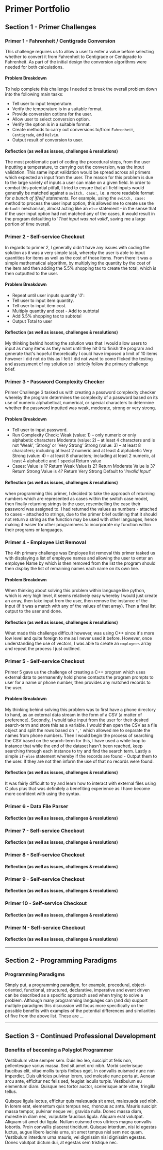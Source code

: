 # Primer Portfolio

## Section 1 - Primer Challenges
### Primer 1 - Fahrenheit / Centigrade Conversion
This challenge requires us to allow a user to enter a value before selecting whether to convert it from Fahrenheit to Centigrade or Centigrade to Fahrenheit.  As part of the initial design the conversion algorithms were needed for both calculations. 

#### Problem Breakdown
To help complete this challenge I needed to break the overall problem down into the following main tasks: 
* Tell user to input temperature.
* Verify the temperature is in a suitable format.
* Provide conversion options for the user.
* Allow user to select conversion option.
* Verify the option is in a suitable format.
* Create methods to carry out conversions to/from `Fahrenheit`, `Centigrade`, and `Kelvin`.
* Output result of conversion to user.
 
#### Reflection (as well as issues, challenges & resolutions)
The most problematic part of coding the procedural steps, from the user inputting a temperature, to carrying out the conversion, was the input validation. This same input validation would be spread across all primers which expected an input from the user. The reason for this problem is due to the large variety of inputs a user can make on a given field. In order to combat this potential pitfall, I tried to ensure that all field inputs would generally be matched against a `switch, case:`, i.e. a more readable format for *a bunch of if/elif statements*. For example, using the `switch, case:` method to process the user input option, this allowed me to create use the `default` mechanism, almost acting like an `else` statement - in the sense that if the user input option had not matched any of the cases, it would result in the program defaulting to '*That input was not valid*', saving me a large portion of time overall.

### Primer 2 - Self-service Checkout
In regards to primer 2, I generally didn't have any issues with coding the solution as it was a very simple task, whereby the user is able to input quantities for items as well as the cost of those items. From there it was a simple mathematical algorithm, by multiplying the quantity by the cost of the item and then adding the 5.5% shopping tax to create the total, which is then outputted to the user.

#### Problem Breakdown
* Repeat until user inputs quantity '*0*':
*    Tell user to input item quantity.
*    Tell user to input item cost.
*    Multiply quantity and cost - Add to subtotal
* Add 5.5% shopping tax to subtotal
* Output Total to user

#### Reflection (as well as issues, challenges & resolutions)
My thinking behind hooting the solution was that I would allow users to input as many items as they want until they hit 0 to finish the program and generate that's hopeful theoretically I could have imposed a limit of 10  items however I did not do this as I felt I did not want to come flicked the testing and assessment of my solution so I strictly follow the primary challenge brief.

### Primer 3 - Password Complexity Checker
Primer Challenge 3 tasked us with creating a password complexity checker whereby the program determines the complexity of a password based on its use of numeric alphabetical, numerical, or special characters to determine whether the password inputted was weak, moderate, strong or very strong.

#### Problem Breakdown
* Tell user to input password.
* Run Complexity Check:
      Weak (value: 1) – only numeric or only alphabetic characters
      Moderate (value: 2) – at least 4 characters and is not ‘Weak’, ‘Strong’ or ‘Very Strong’
      Strong (value: 3) – at least 8 characters; including at least 2 numeric and at least 4 alphabetic
      Very Strong (value: 4) – at least 8 characters; including at least 2 numeric, at least 4 alphabetic and 1 special
      Return value
* Cases:
      Value is 1? Return Weak
      Value is 2? Return Moderate
      Value is 3? Return Strong
      Value is 4? Return Very Strong
      Default to '*Invalid Input*'

#### Reflection (as well as issues, challenges & resolutions)
when programming this primer, I decided to take the approach of returning numbers which  are represented as cases within the switch case model, then finally returning strings to the user, resembelling the case their password was assigned to. I had returned the values as numbers - attached to cases - attached to strings, due to the primer brief outlining that it should not return a string as the function may be used with other languages, hence making it easier for other programmers to incorporate my function within their programs or languages.

### Primer 4 - Employee List Removal
The 4th primary challenge was Employee list removal this primer tasked us with displaying a list of employee names and allowing the user to enter an employee Name by which is then removed from the list the program should then display the list of remaining names each name on its own line.

#### Problem Breakdown
When thinking about solving this problem within language like python, which is very high level, it seems relatively easy whereby I would just create an array, then take input from the user, then remove the instance of the input (if it was a match with any of the values of that array). Then a final list output to the user and done. 

#### Reflection (as well as issues, challenges & resolutions)
What made this challenge difficult however, was using C++ since it's more low level and quite foreign to me as I never used it before. However, once understanding the use of vectors, I was able to create an `employees` array and repeat the process I just outlined.

### Primer 5 - Self-service Checkout
Primer 5 gave us the challenge of creating a C++ program which uses external data to permanently hold phone contacts  the program prompts to user for a name or phone number, then provides any matched records to the user.

#### Problem Breakdown
My thinking behind solving this problem was to first have a phone directory to hand, as an external data stream in the form of a CSV (a matter of preference).
Secondly, I would take input from the user for their desired search-term and store this as a variable.
I would then open the CSV as a file object and split the rows based on `','` which allowed me to separate the names from phone numbers.
Then I would begin the process of searching the CSV based on the search-term for this, I have used a while loop to instance that while the end of the dataset hasn't been reached, keep searching through each instance to try and find the search term.
Lastly a simple `if-else` statement whereby if the records are found - Output them to the user. If they are not then inform the use of that no records were found.

#### Reflection (as well as issues, challenges & resolutions)
It was fairly difficult to try and learn how to interact with external files using C plus plus that was definitely a benefiting experience as I have become more confident with using the syntax.

### Primer 6 - Data File Parser


#### Reflection (as well as issues, challenges & resolutions)

### Primer 7 - Self-service Checkout


#### Reflection (as well as issues, challenges & resolutions)

### Primer 8 - Self-service Checkout


#### Reflection (as well as issues, challenges & resolutions)

### Primer 9 - Self-service Checkout


#### Reflection (as well as issues, challenges & resolutions)

### Primer 10 - Self-service Checkout


#### Reflection (as well as issues, challenges & resolutions)

### Primer N - Self-service Checkout


#### Reflection (as well as issues, challenges & resolutions)

---
## Section 2 - Programming Paradigms
### Programming Paradigms
Simply put, a programming paradigm, for example, procedural, object-oriented, functional, structured, declarative, imperative and event driven can be described as a specific approach used when trying to solve a problem.  Although many programming languages can (and do) support multiple paradigms this discussion will focus more specifically on the possible benefits with examples of the potential differences and similarities of five from the above list. These are ...

---
## Section 3 - Continued Professional Development
### Benefits of becoming a Polyglot Programmer
Vestibulum vitae semper sem. Duis leo leo, suscipit at felis non, pellentesque varius massa. Sed sit amet orci nibh. Morbi scelerisque faucibus elit, vitae mollis turpis finibus eget. In convallis euismod nunc non imperdiet. Duis ultricies pulvinar lorem, sed molestie nunc porta at. Aenean arcu ante, efficitur nec felis sed, feugiat iaculis turpis. Vestibulum eu elementum diam. Quisque nec tortor auctor, scelerisque ante vitae, fringilla tellus.

Quisque ligula lectus, efficitur quis malesuada sit amet, malesuada sed nibh. In lorem erat, elementum quis tempus nec, rhoncus ac ante. Mauris suscipit massa tempor, pulvinar neque vel, gravida nulla. Donec massa diam, molestie in diam nec, vulputate faucibus ligula. Aliquam erat volutpat. Aliquam sit amet dui ligula. Nullam euismod eros ultrices magna convallis lobortis. Proin convallis placerat tincidunt. Quisque interdum, nisi id egestas luctus, augue libero lacinia urna, sit amet tempus nisl sem nec quam. Vestibulum interdum urna mauris, vel dignissim nisi dignissim egestas. Donec volutpat dictum dui, at egestas sem tristique nec.
